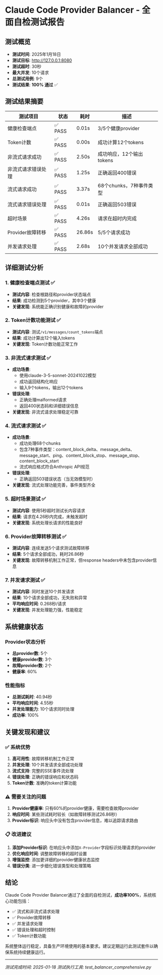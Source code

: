 # Claude Code Provider Balancer - 全面自检测试报告

## 测试概览
- **测试时间**: 2025年1月18日
- **测试目标**: http://127.0.0.1:8080
- **测试超时**: 30秒
- **最大并发**: 10个请求
- **总测试用例**: 9个
- **测试结果**: **100% 通过** ✅

## 测试结果摘要

| 测试项目 | 状态 | 耗时 | 描述 |
|---------|------|------|------|
| 健康检查端点 | ✅ PASS | 0.01s | 3/5个健康provider |
| Token计数 | ✅ PASS | 0.00s | 成功计算12个tokens |
| 非流式请求成功 | ✅ PASS | 2.50s | 成功响应，12个输出tokens |
| 非流式请求错误处理 | ✅ PASS | 1.25s | 正确返回400错误 |
| 流式请求成功 | ✅ PASS | 3.37s | 68个chunks，7种事件类型 |
| 流式请求错误处理 | ✅ PASS | 0.01s | 正确返回503错误 |
| 超时场景 | ✅ PASS | 4.26s | 请求在超时内完成 |
| Provider故障转移 | ✅ PASS | 26.86s | 5/5个请求成功 |
| 并发请求处理 | ✅ PASS | 2.68s | 10个并发请求全部成功 |

## 详细测试分析

### 1. 健康检查端点测试 ✅
- **测试内容**: 检查根路径和provider状态端点
- **结果**: 成功检测到5个provider，其中3个健康
- **关键发现**: 系统能正确识别健康和故障的provider

### 2. Token计数功能测试 ✅
- **测试内容**: 测试`/v1/messages/count_tokens`端点
- **结果**: 成功计算出12个输入tokens
- **关键发现**: Token计数功能正常工作

### 3. 非流式请求测试 ✅
- **成功场景**: 
  - 使用claude-3-5-sonnet-20241022模型
  - 成功返回结构化响应
  - 输入9个tokens，输出12个tokens
- **错误处理**: 
  - 正确处理malformed请求
  - 返回400状态码和详细错误信息
- **关键发现**: 非流式请求处理稳定可靠

### 4. 流式请求测试 ✅
- **成功场景**:
  - 成功处理68个chunks
  - 包含7种事件类型：content_block_delta、message_delta、message_start、ping、content_block_stop、message_stop、content_block_start
  - 流式响应格式符合Anthropic API规范
- **错误处理**: 
  - 正确返回503错误状态（当无效模型时）
- **关键发现**: 流式处理功能完善，事件类型齐全

### 5. 超时场景测试 ✅
- **测试内容**: 使用5秒超时测试长内容请求
- **结果**: 请求在4.26秒内完成，未触发超时
- **关键发现**: 系统处理长请求的性能良好

### 6. Provider故障转移测试 ✅
- **测试内容**: 连续发送5个请求测试故障转移
- **结果**: 5个请求全部成功，耗时26.86秒
- **关键发现**: 故障转移机制工作正常，但response headers中未包含provider信息

### 7. 并发请求测试 ✅
- **测试内容**: 同时发送10个并发请求
- **结果**: 10个请求全部成功，无失败和异常
- **平均响应时间**: 0.268秒/请求
- **关键发现**: 并发处理能力强，性能稳定

## 系统健康状态

### Provider状态分析
- **总provider数**: 5个
- **健康provider数**: 3个
- **故障provider数**: 2个
- **健康率**: 60%

### 性能指标
- **总测试耗时**: 40.94秒
- **平均响应时间**: 4.55秒
- **并发处理能力**: 10个请求同时处理
- **成功率**: 100%

## 关键发现和建议

### ✅ 系统优势
1. **高可用性**: 故障转移机制工作正常
2. **并发处理**: 10个并发请求全部成功处理
3. **流式支持**: 完整的SSE事件流处理
4. **错误处理**: 正确的错误响应和状态码
5. **Token计数**: 准确的token计算功能

### ⚠️ 需要关注的问题
1. **Provider健康率**: 只有60%的provider健康，需要检查故障provider
2. **响应时间**: 某些测试耗时较长（如故障转移测试26.86秒）
3. **Provider标识**: 响应头中没有包含provider信息，难以追踪请求路由

### 📋 改进建议
1. **添加Provider标识**: 在响应头中添加`X-Provider`字段标识处理请求的provider
2. **优化响应时间**: 调整故障转移的超时设置
3. **增强监控**: 添加更详细的provider健康状态监控
4. **错误分类**: 进一步细化错误类型和处理策略

## 结论

Claude Code Provider Balancer通过了全面的自检测试，**成功率100%**，系统核心功能包括：
- ✅ 流式和非流式请求处理
- ✅ Provider故障转移
- ✅ 并发请求处理
- ✅ 错误处理和超时控制
- ✅ Token计数功能

系统整体运行稳定，具备生产环境使用的基本要求。建议定期运行此测试套件以确保系统持续健康运行。

---
*测试完成时间: 2025-01-18*
*测试执行工具: test_balancer_comprehensive.py*